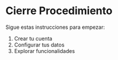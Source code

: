 # Cierre Procedimiento

Sigue estas instrucciones para empezar:

1. Crear tu cuenta
2. Configurar tus datos
3. Explorar funcionalidades
